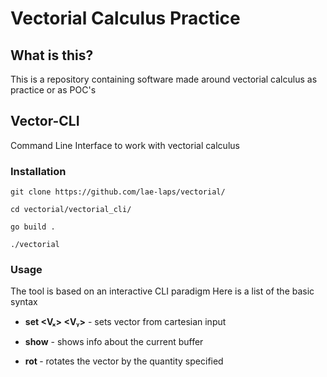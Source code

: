 # Vectorial Calculus Practice

## What is this?

This is a repository containing software made around vectorial calculus as practice or as POC's

## Vector-CLI

Command Line Interface to work with vectorial calculus

### Installation

`git clone https://github.com/lae-laps/vectorial/`

`cd vectorial/vectorial_cli/`

`go build .`

`./vectorial`

### Usage

The tool is based on an interactive CLI paradigm
Here is a list of the basic syntax

 - **set <Vₓ> <Vᵧ>** - sets vector from cartesian input

 - **show** - shows info about the current buffer

 - **rot <angle>** - rotates the vector by the quantity specified

